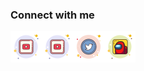 ### Connect with me

<a href="https://www.youtube.com/channel/UCITtX6ezIfzuDK3iR5DrbsA">
  <img align="left" alt="Milianor's YouTube" width="50px" src="https://raw.githubusercontent.com/maxmx03/maxmx03/main/icons/youtube.svg" />
</a>
<a href="https://www.youtube.com/channel/UCJjz-gqjmkoqXmWTUSU_kgQ">
  <img align="left" alt="Milianor's YouTube" width="50px" src="https://raw.githubusercontent.com/maxmx03/maxmx03/main/icons/youtube.svg" />
</a>
<a href="https://twitter.com/Milianor1">
  <img align="left" alt="Milianor's Twitter" width="50px" src="https://raw.githubusercontent.com/maxmx03/maxmx03/main/icons/twitter.svg" />
</a>
<a href="https://steamcommunity.com/id/milianor">
  <img align="left" alt="Milianor's steam" width="50px" src="https://raw.githubusercontent.com/maxmx03/maxmx03/main/icons/sus.svg" />
</a>
